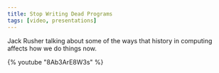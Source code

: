 ```yaml
---
title: Stop Writing Dead Programs
tags: [video, presentations]
---
```


Jack Rusher talking about some of the ways that history in computing affects how we do things now.

{% youtube "8Ab3ArE8W3s" %}
